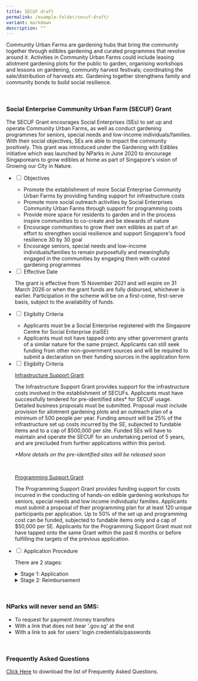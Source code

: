 ```yaml
---
title: SECUF draft
permalink: /example-folder/secuf-draft/
variant: markdown
description: ""
---
```

<style>
	details {
	cursor: pointer;
	}

details > p {
	margin-left: 22px;
	}

details > ul li {
	margin-left: 22px;
	}
	
details[open] > summary {
	font-weight: 800;
	}

</style>

<section>
	<p>Community Urban Farms are gardening hubs that bring the community together through edibles gardening and curated programmes that revolve around it. Activities in Community Urban Farms could include leasing allotment gardening plots for the public to garden, organising workshops and lessons on gardening, community harvest festivals; coordinating the sale/distribution of harvests etc. Gardening together strengthens family and community bonds to build social resilience.</p>
	<br>
</section>

<section>
	<h3>Social Enterprise Community Urban Farm (SECUF) Grant</h3>
	<p>The SECUF Grant encourages Social Enterprises (SEs) to set up and operate Community Urban Farms, as well as conduct gardening programmes for seniors, special needs and low-income individuals/families. With their social objectives, SEs are able to impact the community positively. This grant was introduced under the Gardening with Edibles initiative which was launched by NParks in June 2020 to encourage Singaporeans to grow edibles at home as part of Singapore's vision of Growing our City in Nature.
	</p><ul class="jekyllcodex_accordion">
		<li><input type="checkbox" id="accordion1">
		<label for="accordion1">Objectives</label><div>
			<ul>
				<li>Promote the establishment of more Social Enterprise Community Urban Farms by providing funding support for infrastructure costs</li>
				<li>Promote more social outreach activities by Social Enterprises Community Urban Farms through support for programming costs</li>
				<li>Provide more space for residents to garden and in the process inspire communities to co-create and be stewards of nature</li>
				<li>Encourage communities to grow their own edibles as part of an effort to strengthen social resilience and support Singapore's food resilience 30 by 30 goal</li>
				<li>Encourage seniors, special needs and low-income individuals/families to remain purposefully and meaningfully engaged in the communities by engaging them with curated gardening programmes</li>
			</ul>
		</div></li>
		<li><input type="checkbox" id="accordion2">
		<label for="accordion2">Effective Date</label><div>
			<p>The grant is effective from 15 November 2021 and will expire on 31 March 2026 or when the grant funds are fully disbursed, whichever is earlier. Participation in the scheme will be on a first-come, first-serve basis, subject to the availability of funds.</p>
		</div></li>
		<li><input type="checkbox" id="accordion3">
		<label for="accordion3">Eligibilty Criteria</label><div>
			<ul>
				<li>Applicants must be a Social Enterprise registered with the Singapore Centre for Social Enterprise (raiSE)</li>
				<li>Applicants must not have tapped onto any other government grants of a similar nature for the same project. Applicants can still seek funding from other non-government sources and will be required to submit a declaration on their funding sources in the application form</li>
			</ul>
		</div></li>
		<li><input type="checkbox" id="accordion4">
		<label for="accordion4">Eligibilty Criteria</label><div>
			<p><u>Infrastructure Support Grant</u></p>
			<p>The Infrastructure Support Grant provides support for the infrastructure costs involved in the establishment of SECUFs. Applicants must have successfully tendered for pre-identified sites* for SECUF usage. Detailed business proposals must be submitted. Proposal must include provision for allotment gardening plots and an outreach plan of a minimum of 500 people per year. Funding amount will be 25% of the infrastructure set up costs incurred by the SE, subjected to fundable items and to a cap of $500,000 per site. Funded SEs will have to maintain and operate the SECUF for an undertaking period of 5 years, and are precluded from further applications within this period.</p>
			<p><em>*More details on the pre-identified sites will be released soon</em></p>
			<br>
			<p><u>Programming Support Grant</u></p>
			<p>The Programming Support Grant provides funding support for costs incurred in the conducting of hands-on edible gardening workshops for seniors, special needs and low income individuals/ families. Applicants must submit a proposal of their programming plan for at least 120 unique participants per application. Up to 50% of the set up and programming cost can be funded, subjected to fundable items only and a cap of $50,000 per SE. Applicants for the Programming Support Grant must not have tapped onto the same Grant within the past 6 months or before fulfilling the targets of the previous application.</p>
		</div></li>
		<li><input type="checkbox" id="accordion5">
		<label for="accordion5">Application Procedure</label><div>
			<p>There are 2 stages:</p>
			<details>
				<summary>Stage 1: Application</summary>
					<p>Applicants who are interested in the grant are welcome to fill in a query form <a href="">here</a>.</p>
					<p>Upon receiving your query, our Manager In-Charge will assess your eligibility and guide you on the application process thereafter. Do note that the application needs to be approved before any works begin, to ensure that the SECUF or programmes qualify for funding.</p>
					<p>After the application has been approved, applicants will receive a letter of offer from NParks. This letter of offer is valid for 12 months during which the funds will be reserved. The funded infrastructure and gardening programmes must be completed within this period. Do note that the applicant can only commence with their works only upon receiving the letter of offer.</p>
					<p>Supporting documents for Application of Infrastructure Support Grant</p><p>
					</p><ul>
						<li>The duly completed Application Form</li>
						<li>Membership letter from the Singapore Centre for Social Enterprise (raiSE)</li>
						<li>Business proposal, including nature, mode of operation and space layout of all the components of the SECUF, etc.</li>
						<li>A formal document (such as quotation or a receipt) showing the detailed breakdown of the proposed cost of the infrastructure set up</li>
						<li>Detailed plans for outreach efforts to the community, e.g. calendar of events, types and frequencies of workshops/seminars/webinars, etc.</li>
						<li>ACRA Business Profile</li>
						<li>Employment opportunities for disadvantaged communities (if any)</li>
						<li>Any other documents as may be requested for by NParks</li>
					</ul>
					<p>Supporting documents for Application of Programming Support Grant</p>
					<ul>
						<li>The duly completed Application Form</li>
						<li>Membership letter from the Singapore Centre for Social Enterprise (raiSE)</li>
						<li>A proposal of the type of programme and its content, target community segment(s) and class size, frequency and period of programme</li>
						<li>Quotations for the actual programme delivery as well as the set up required</li>
						<li>ACRA Business Profile</li>
						<li>Any other documents as may be requested for by NParks</li>
					</ul>
					<p>Upon obtaining our in-principle approval of your successful application, you may proceed with your set up works (for Infrastructure Support Grant) as well as preparation for programme delivery (for Programming Support Grant). Please take note of the documents required during reimbursement stage and keep a good record of the information and documents required. We reserve the right to exclude items for funding if documentation is incomplete or unclear. Once your set up works (for Infrastructure Support Grant) and programming delivery (for Programming Support Grant) is completed, please inform your Manager In-Charge, and you will be guided for the reimbursement process.</p>
			</details>
			<details>
				<summary>Stage 2: Reimbursement</summary>
					<p>After the SECUF set up is complete (for Infrastructure Grant), or after you have finished programme delivery (for Programming Grant), a reimbursement form must be submitted for the funding to be disbursed. For Infrastructure Grant, your SECUF has to be functional with outreach and allotment gardening programmes running. A site inspection will also be carried out to verify the set up. Please contact your manager in-charge upon project completion and you will be guided through the reimbursement process.</p>
					<p><em>**Do note that if the applicant is GST registered, they are not allowed to claim the input tax amount during reimbursement.</em></p><p>
					</p><p>Supporting documents for Reimbursement of Infrastructure Support Grant</p>
					<ul>
						<li>The duly completed Reimbursement Form</li>
						<li>Membership letter from the Singapore Centre for Social Enterprise (raiSE)</li>
						<li>Proof of payments for the total set up cost</li>
						<li>Bill of quantities for the set up</li>
						<li>As-built drawings of the Community Urban Farm</li>
						<li>An audited Statement of Accounts by an ACRA-registered external auditor with the stated Terms of References</li>
						<li>Detailed Plans for outreach efforts to the community, e.g. calendar of events, types and frequencies of workshops/seminars/webinars, etc</li>
						<li>A letter of undertaking to maintain the funded infrastructure and operate Community Urban Farm for the duration of the Holding Period</li>
						<li>Employment opportunities for disadvantaged communities (if any)</li>
						<li>Any other documents as may be requested for by NParks</li>
					</ul>
					<p>Supporting documents for Reimbursement of Programming Support Grant</p>
					<ul>
						<li>The duly completed Reimbursement Form</li>
						<li>Membership letter from the Singapore Centre for Social Enterprise (raiSE)</li>
						<li>Proof of payments and itemised cost breakdown of the programme delivery and the set up required for the programme</li>
						<li>A tabulated report of the following information for all the workshops: date and time of workshop, type/name of workshop, targeted community segment, number of participants</li>
						<li>List of participants comprising of the following information: Full name of participants (as per NRIC), last 4 alphanumeric characters of NRIC, age, organisation the participants belong to, community segment involved</li>
						<li>Supporting documentation from organisation receiving the programming (for organised groups)</li>
						<li>Dated photographic evidence (Minimum 2 photos for each workshop )
						</li><li>Photographic evidence of any materials procured as part of the set up required for the programme</li>
						<li>Any other documents as may be requested for by NParks</li>
					</ul>
				</details>
			</div></li>
	</ul>
	<br>
</section>

<section>
	<h3>NParks will never send an SMS:</h3>
	<ul>
		<li>To request for payment /money transfers</li>
		<li>With a link that does not bear '.gov.sg' at the end</li>
		<li>With a link to ask for users' login credentials/passwords</li>
	</ul>
	<br>
</section>
	
<section>
	<h3>Frequently Asked Questions</h3>
	<p><a href="">Click Here</a> to download the list of Frequently Asked Questions.</p>
</section>